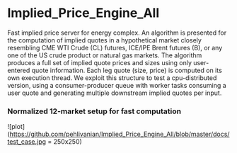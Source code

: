 # Implied_Price_Engine_All
Fast implied price server for energy complex. An algorithm is presented for the computation of implied quotes in a hypothetical market closely resembling CME WTI Crude (CL) futures, ICE/IPE Brent futures (B), or any one of the US crude product or natural gas markets. The algorithm produces a full set of implied quote prices and sizes using only user-entered quote information. Each leg quote (size, price) is computed on its own execution thread. We exploit this structure to test a cpu-distributed version, using a consumer-producer queue with worker tasks consuming a user quote and generating multiple downstream implied quotes per input.

### Normalized 12-market setup for fast computation
![plot](https://github.com/pehlivanian/Implied_Price_Engine_All/blob/master/docs/test_case.jpg = 250x250)
